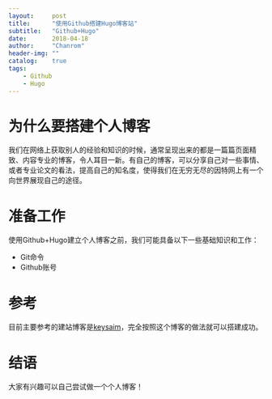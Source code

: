 ```yaml
---
layout:     post
title:      "使用Github搭建Hugo博客站"
subtitle:   "Github+Hugo"
date:       2018-04-18
author:     "Chanrom"
header-img: ""
catalog:    true
tags:
    - Github
    - Hugo
---
```


# 为什么要搭建个人博客

我们在网络上获取别人的经验和知识的时候，通常呈现出来的都是一篇篇页面精致、内容专业的博客，令人耳目一新。有自己的博客，可以分享自己对一些事情、或者专业论文的看法，提高自己的知名度，使得我们在无穷无尽的因特网上有一个向世界展现自己的途径。

# 准备工作

使用Github+Hugo建立个人博客之前，我们可能具备以下一些基础知识和工作：

* Git命令
* Github账号

# 参考

目前主要参考的建站博客是[keysaim](https://keysaim.github.io/post/blog/deploy-hugo-blog-in-github.io/)，完全按照这个博客的做法就可以搭建成功。

# 结语

大家有兴趣可以自己尝试做一个个人博客！

